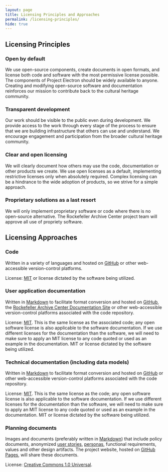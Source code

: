 ```yaml
---
layout: page
title: Licensing Principles and Approaches
permalink: /licensing-principles/
hide: true
---
```


## Licensing Principles

### Open by default

We use open-source components, create documents in open formats, and license both code and software with the most permissive license possible. The components of Project Electron should be widely available to anyone. Creating and modifying open-source software and documentation reinforces our mission to contribute back to the cultural heritage community.

### Transparent development

Our work should be visible to the public even during development. We provide access to the work through every stage of the process to ensure that we are building infrastructure that others can use and understand. We encourage engagement and participation from the broader cultural heritage community.

### Clear and open licensing

We will clearly document how others may use the code, documentation or other products we create. We use open licenses as a default, implementing restrictive licenses only when absolutely required. Complex licensing can be a hindrance to the wide adoption of products, so we strive for a simple approach.

### Proprietary solutions as a last resort

We will only implement proprietary software or code where there is no open-source alternative. The Rockefeller Archive Center project team will approve all use of propriety software.

## Licensing Approaches

### Code

Written in a variety of languages and hosted on [GitHub](https://github.com/) or other web-accessible version-control platforms.

License: [MIT](https://opensource.org/licenses/MIT) or license dictated by the software being utilized.

### User application documentation

Written in [Markdown](https://daringfireball.net/projects/markdown/) to facilitate format conversion and hosted on [GitHub](https://github.com/), the [Rockefeller Archive Center Documentation Site](https://docs.rockarch.org/) or other web-accessible version-control platforms associated with the code repository.

License: [MIT](https://opensource.org/licenses/MIT). This is the same license as the associated code; any open software license is also applicable to the software documentation. If we use different licenses for the documentation than the software, we will need to make sure to apply an MIT license to any code quoted or used as an example in the documentation. MIT or license dictated by the software being utilized.

### Technical documentation (including data models)

Written in [Markdown](https://daringfireball.net/projects/markdown/) to facilitate format conversion and hosted on [GitHub](https://github.com/) or other web-accessible version-control platforms associated with the code repository.

License: [MIT](https://opensource.org/licenses/MIT). This is the same license as the code; any open software license is also applicable to the software documentation. If we use different licenses for the documentation than the software, we will need to make sure to apply an MIT license to any code quoted or used as an example in the documentation. MIT or license dictated by the software being utilized.

### Planning documents

Images and documents (preferably written in [Markdown](https://daringfireball.net/projects/markdown/)) that include policy documents, anonymized [user stories](https://en.wikipedia.org/wiki/User_story), [personas](https://www.usability.gov/how-to-and-tools/methods/personas.html), functional requirements, values and other design artifacts. The project website, hosted on [GitHub Pages](https://pages.github.com/), will share these documents.

License: [Creative Commons 1.0 Universal](https://creativecommons.org/publicdomain/zero/1.0/).
